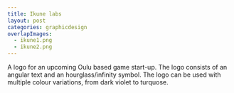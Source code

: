 ```yaml
---
title: Ikune labs
layout: post
categories: graphicdesign
overlapImages:
  - ikune1.png
  - ikune2.png
---
```


A logo for an upcoming Oulu based game start-up. The logo consists of an angular text and an hourglass/infinity symbol. The logo can be used with multiple colour variations, from dark violet to turquose.
